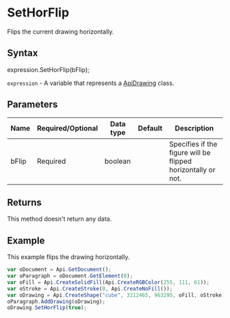 # SetHorFlip

Flips the current drawing horizontally.

## Syntax

expression.SetHorFlip(bFlip);

`expression` - A variable that represents a [ApiDrawing](../ApiDrawing.md) class.

## Parameters

| **Name** | **Required/Optional** | **Data type** | **Default** | **Description** |
| ------------- | ------------- | ------------- | ------------- | ------------- |
| bFlip | Required | boolean |  | Specifies if the figure will be flipped horizontally or not. |

## Returns

This method doesn't return any data.

## Example

This example flips the drawing horizontally.

```javascript
var oDocument = Api.GetDocument();
var oParagraph = oDocument.GetElement(0);
var oFill = Api.CreateSolidFill(Api.CreateRGBColor(255, 111, 61));
var oStroke = Api.CreateStroke(0, Api.CreateNoFill());
var oDrawing = Api.CreateShape("cube", 3212465, 963295, oFill, oStroke);
oParagraph.AddDrawing(oDrawing);
oDrawing.SetHorFlip(true);
```
